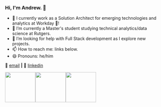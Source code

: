 ### Hi, I'm Andrew. 👋

- 🔭 I currently work as a Solution Architect for emerging technologies and analytics at Workday 🚀!
- 🌱 I’m currently a Master's student studying technical analytics/data science at Rutgers.
- 🤔 I’m looking for help with Full Stack development as I explore new projects.
- 📫 How to reach me: links below.
- 😄 Pronouns: he/him

📨 [email][email] **|** 
👔 [linkedin][linkedin]

<img src="https://res.cloudinary.com/crunchbase-production/image/upload/c_lpad,h_170,w_170,f_auto,b_white,q_auto:eco,dpr_1/wkcmugw15pjmsqtnhoxe" width="100" height="100" /><img src="https://upload.wikimedia.org/wikipedia/commons/b/b6/Rutgers_Scarlet_Knights_logo.svg" width="100" height="100"/><img src="https://d28htnjz2elwuj.cloudfront.net/wp-content/uploads/2019/03/04120032/University-of-Delaware-400x400.jpg" width="100" height="100" />

[email]: mailto:alopanik@gmail.com
[linkedin]: linkedin.com/in/andrewlopanik

